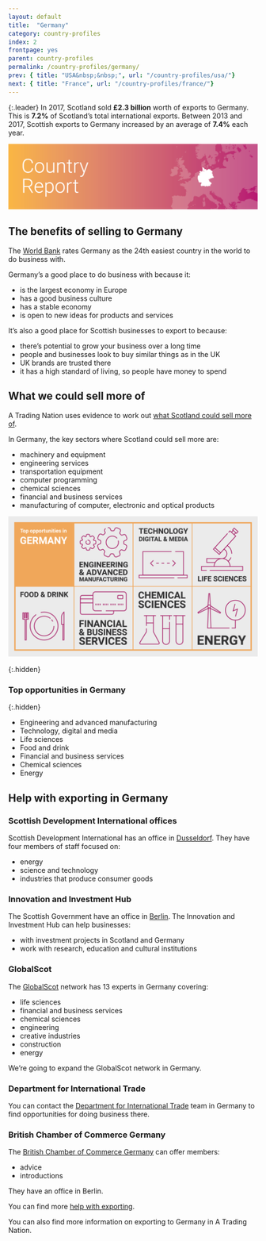 ```yaml
---
layout: default
title:  "Germany"
category: country-profiles
index: 2
frontpage: yes
parent: country-profiles
permalink: /country-profiles/germany/
prev: { title: "USA&nbsp;&nbsp;", url: "/country-profiles/usa/"}
next: { title: "France", url: "/country-profiles/france/"}
---
```


{:.leader}
In 2017, Scotland sold **£2.3 billion** worth of exports to Germany. This is **7.2%** of Scotland’s total international exports. Between 2013 and 2017, Scottish exports to Germany increased by an average of **7.4%** each year.

![An image of Germany outlined on a map](/assets/images/country_maps/02-Germany.png)

## The benefits of selling to Germany
The [World Bank](http://www.doingbusiness.org/en/rankings) rates Germany as the 24th easiest country in the world to do business with.

Germany’s a good place to do business with because it:

* is the largest economy in Europe
* has a good business culture
* has a stable economy
* is open to new ideas for products and services

It’s also a good place for Scottish businesses to export to because:

* there’s potential to grow your business over a long time
* people and businesses look to buy similar things as in the UK
* UK brands are trusted there
* it has a high standard of living, so people have money to spend


## What we could sell more of
A Trading Nation uses evidence to work out [what Scotland could sell more of](https://tradingnation.mygov.scot/what-people-are-buying/).

In Germany, the key sectors where Scotland could sell more are:

* machinery and equipment
* engineering services
* transportation equipment
* computer programming
* chemical sciences
* financial and business services
* manufacturing of computer, electronic and optical products

![An infographic of top opportunities in Germany](/assets/images/country_infographics/02-Germany-top-opportunities.png)

{:.hidden}
### Top opportunities in Germany

{:.hidden}
* Engineering and advanced manufacturing
* Technology, digital and media
* Life sciences
* Food and drink
* Financial and business services
* Chemical sciences
* Energy

## Help with exporting in Germany

### Scottish Development International offices
Scottish Development International has an office in [Dusseldorf](https://www.sdi.co.uk/about-sdi/global-offices/europe-middle-east-and-africa/germany-duesseldorf). They have four members of staff focused on:

* energy
* science and technology
* industries that produce consumer goods

### Innovation and Investment Hub
The Scottish Government have an office in [Berlin](https://www.gov.scot/policies/europe/innovation-and-investment-hubs/#Berlin). The Innovation and Investment Hub can help businesses:

* with investment projects in Scotland and Germany
* work with research, education and cultural institutions

### GlobalScot
The [GlobalScot](https://www.globalscot.com/) network has 13 experts in Germany covering:

* life sciences
* financial and business services
* chemical sciences
* engineering
* creative industries
* construction
* energy

We’re going to expand the GlobalScot network in Germany.


### Department for International Trade
You can contact the [Department for International Trade](https://www.gov.uk/world/organisations/department-for-international-trade-germany#contact-us) team in Germany to find opportunities for doing business there.  

### British Chamber of Commerce Germany
The [British Chamber of Commerce Germany](http://www.bccg.de/) can offer members:

* advice
* introductions

They have an office in Berlin.

You can find more [help with exporting](https://tradingnation.mygov.scot/help-for-businesses/).

You can also find more information on exporting to Germany in A Trading Nation.
